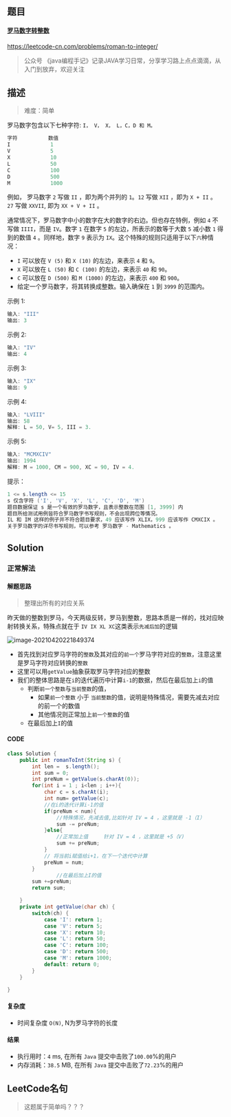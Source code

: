 





## 题目

#### [罗马数字转整数](https://leetcode-cn.com/problems/roman-to-integer/)



https://leetcode-cn.com/problems/roman-to-integer/



> 公众号 《java编程手记》记录JAVA学习日常，分享学习路上点点滴滴，从入门到放弃，欢迎关注



## 描述



> 难度：简单



罗马数字包含以下七种字符: `I， V， X， L，C，D 和 M。`



```java
字符          数值
I             1
V             5
X             10
L             50
C             100
D             500
M             1000
```



例如， 罗马数字 `2` 写做 `II` ，即为两个并列的 `1`。`12` 写做 `XII` ，即为 `X + II` 。 `27` 写做  `XXVII`, 即为 `XX + V + II` 。



通常情况下，罗马数字中小的数字在大的数字的右边。但也存在特例，例如 `4` 不写做 `IIII`，而是 `IV`。数字 `1` 在数字 `5` 的左边，所表示的数等于大数 `5` 减小数 `1` 得到的数值 `4` 。同样地，数字 `9` 表示为 `IX`。这个特殊的规则只适用于以下`六`种情况：



* `I` 可以放在 `V (5)` 和 `X (10)` 的左边，来表示 `4` 和 `9`。
* `X` 可以放在 `L (50)` 和 `C (100)` 的左边，来表示 `40` 和 `90`。 
* `C` 可以放在 `D (500)` 和 `M (1000)` 的左边，来表示 `400` 和 `900`。
* 给定一个罗马数字，将其转换成整数。输入确保在 `1` 到 `3999` 的范围内。

 

示例 1:

```java
输入: "III"
输出: 3
```



示例 2:

```java
输入: "IV"
输出: 4
```



示例 3:

```java
输入: "IX"
输出: 9
```



示例 4:

```java
输入: "LVIII"
输出: 58
解释: L = 50, V= 5, III = 3.
```



示例 5:

```java
输入: "MCMXCIV"
输出: 1994
解释: M = 1000, CM = 900, XC = 90, IV = 4.
```



提示：

```java
1 <= s.length <= 15
s 仅含字符 ('I', 'V', 'X', 'L', 'C', 'D', 'M')
题目数据保证 s 是一个有效的罗马数字，且表示整数在范围 [1, 3999] 内
题目所给测试用例皆符合罗马数字书写规则，不会出现跨位等情况。
IL 和 IM 这样的例子并不符合题目要求，49 应该写作 XLIX，999 应该写作 CMXCIX 。
关于罗马数字的详尽书写规则，可以参考 罗马数字 - Mathematics 。
```



## Solution



### 正常解法



#### 解题思路



> 整理出所有的对应关系



昨天做的整数到罗马，今天两级反转，罗马到整数，思路本质是一样的，找对应映射转换关系，特殊点就在于 `IV IX XL XC`这类表示`先减后加`的逻辑





![image-20210420221849374](https://i.loli.net/2021/04/20/wNpmrAJzqvWLRSt.png)



* 首先找到对应罗马字符的`整数`及其对应的`前一个`罗马字符对应的`整数`，注意这里是罗马字符对应转换的`整数`
* 这里可以用`getValue`抽象获取罗马字符对应的整数
* 我们的整体思路是在`i`的迭代遍历中计算`i-1`的数据，然后在最后加上`i`的值
  * 判断`前一个整数`与`当前整数`的值，
    * 如果`前一个整数` 小于 `当前整数`的值，说明是特殊情况，需要先减去对应的前一个的数值
    * 其他情况则正常加上`前一个整数`的值
  * 在最后加上`I`的值



#### CODE

```java
class Solution {
    public int romanToInt(String s) {
        int len =  s.length();
        int sum = 0;
        int preNum = getValue(s.charAt(0));
        for(int i = 1 ; i<len ; i++){
            char c = s.charAt(i);
            int num= getValue(c);
          	//在i的迭代计算i-1的值
            if(preNum < num){
              	//特殊情况，先减去值,比如针对 IV = 4 ，这里就是 -1（I）
                sum -= preNum;
            }else{
              	//正常加上值		针对 IV = 4 ，这里就是 +5（V)
                sum += preNum;
            }
            // 将当前i赋值给i+1，在下一个迭代中计算
            preNum = num;
        }
				//在最后加上I的值
        sum +=preNum;
        return sum;

    }
    private int getValue(char ch) {
        switch(ch) {
            case 'I': return 1;
            case 'V': return 5;
            case 'X': return 10;
            case 'L': return 50;
            case 'C': return 100;
            case 'D': return 500;
            case 'M': return 1000;
            default: return 0;
        }
    }

}
```



#### 复杂度



* 时间复杂度 `O(N)`, N为罗马字符的长度

  


#### 结果

* 执行用时：`4` ms, 在所有 `Java` 提交中击败了`100.00`%的用户
* 内存消耗：`38.5` MB, 在所有 `Java` 提交中击败了`72.23`%的用户



## LeetCode名句



> 这题属于简单吗？？？

